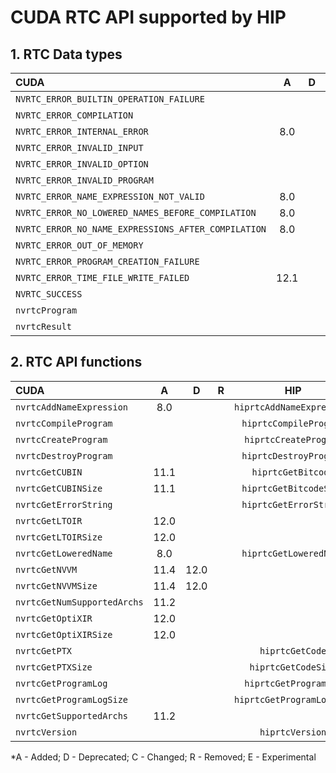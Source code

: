 # CUDA RTC API supported by HIP

## **1. RTC Data types**

|**CUDA**|**A**|**D**|**R**|**HIP**|**A**|**D**|**C**|**R**|**E**|
|:--|:-:|:-:|:-:|:-:|:--|:-:|:-:|:-:|:-:|
|`NVRTC_ERROR_BUILTIN_OPERATION_FAILURE`| | | |`HIPRTC_ERROR_BUILTIN_OPERATION_FAILURE`|2.6.0| | | | |
|`NVRTC_ERROR_COMPILATION`| | | |`HIPRTC_ERROR_COMPILATION`|2.6.0| | | | |
|`NVRTC_ERROR_INTERNAL_ERROR`|8.0| | |`HIPRTC_ERROR_INTERNAL_ERROR`|2.6.0| | | | |
|`NVRTC_ERROR_INVALID_INPUT`| | | |`HIPRTC_ERROR_INVALID_INPUT`|2.6.0| | | | |
|`NVRTC_ERROR_INVALID_OPTION`| | | |`HIPRTC_ERROR_INVALID_OPTION`|2.6.0| | | | |
|`NVRTC_ERROR_INVALID_PROGRAM`| | | |`HIPRTC_ERROR_INVALID_PROGRAM`|2.6.0| | | | |
|`NVRTC_ERROR_NAME_EXPRESSION_NOT_VALID`|8.0| | |`HIPRTC_ERROR_NAME_EXPRESSION_NOT_VALID`|2.6.0| | | | |
|`NVRTC_ERROR_NO_LOWERED_NAMES_BEFORE_COMPILATION`|8.0| | |`HIPRTC_ERROR_NO_LOWERED_NAMES_BEFORE_COMPILATION`|2.6.0| | | | |
|`NVRTC_ERROR_NO_NAME_EXPRESSIONS_AFTER_COMPILATION`|8.0| | |`HIPRTC_ERROR_NO_NAME_EXPRESSIONS_AFTER_COMPILATION`|2.6.0| | | | |
|`NVRTC_ERROR_OUT_OF_MEMORY`| | | |`HIPRTC_ERROR_OUT_OF_MEMORY`|2.6.0| | | | |
|`NVRTC_ERROR_PROGRAM_CREATION_FAILURE`| | | |`HIPRTC_ERROR_PROGRAM_CREATION_FAILURE`|2.6.0| | | | |
|`NVRTC_ERROR_TIME_FILE_WRITE_FAILED`|12.1| | | | | | | | |
|`NVRTC_SUCCESS`| | | |`HIPRTC_SUCCESS`|2.6.0| | | | |
|`nvrtcProgram`| | | |`hiprtcProgram`|2.6.0| | | | |
|`nvrtcResult`| | | |`hiprtcResult`|2.6.0| | | | |

## **2. RTC API functions**

|**CUDA**|**A**|**D**|**R**|**HIP**|**A**|**D**|**C**|**R**|**E**|
|:--|:-:|:-:|:-:|:-:|:--|:-:|:-:|:-:|:-:|
|`nvrtcAddNameExpression`|8.0| | |`hiprtcAddNameExpression`|2.6.0| | | | |
|`nvrtcCompileProgram`| | | |`hiprtcCompileProgram`|2.6.0| | | | |
|`nvrtcCreateProgram`| | | |`hiprtcCreateProgram`|2.6.0| | | | |
|`nvrtcDestroyProgram`| | | |`hiprtcDestroyProgram`|2.6.0| | | | |
|`nvrtcGetCUBIN`|11.1| | |`hiprtcGetBitcode`|5.3.0| | | | |
|`nvrtcGetCUBINSize`|11.1| | |`hiprtcGetBitcodeSize`|5.3.0| | | | |
|`nvrtcGetErrorString`| | | |`hiprtcGetErrorString`|2.6.0| | | | |
|`nvrtcGetLTOIR`|12.0| | | | | | | | |
|`nvrtcGetLTOIRSize`|12.0| | | | | | | | |
|`nvrtcGetLoweredName`|8.0| | |`hiprtcGetLoweredName`|2.6.0| | | | |
|`nvrtcGetNVVM`|11.4|12.0| | | | | | | |
|`nvrtcGetNVVMSize`|11.4|12.0| | | | | | | |
|`nvrtcGetNumSupportedArchs`|11.2| | | | | | | | |
|`nvrtcGetOptiXIR`|12.0| | | | | | | | |
|`nvrtcGetOptiXIRSize`|12.0| | | | | | | | |
|`nvrtcGetPTX`| | | |`hiprtcGetCode`|2.6.0| | | | |
|`nvrtcGetPTXSize`| | | |`hiprtcGetCodeSize`|2.6.0| | | | |
|`nvrtcGetProgramLog`| | | |`hiprtcGetProgramLog`|2.6.0| | | | |
|`nvrtcGetProgramLogSize`| | | |`hiprtcGetProgramLogSize`|2.6.0| | | | |
|`nvrtcGetSupportedArchs`|11.2| | | | | | | | |
|`nvrtcVersion`| | | |`hiprtcVersion`|2.6.0| | | | |


\*A - Added; D - Deprecated; C - Changed; R - Removed; E - Experimental